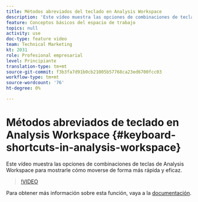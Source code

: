 ```yaml
---
title: Métodos abreviados del teclado en Analysis Workspace
description: 'Este vídeo muestra las opciones de combinaciones de teclas de Analysis Workspace para mostrarle cómo moverse de forma más rápida y eficaz. '
feature: Conceptos básicos del espacio de trabajo
topics: null
activity: use
doc-type: feature video
team: Technical Marketing
kt: 2031
role: Profesional empresarial
level: Principiante
translation-type: tm+mt
source-git-commit: f3b3fa7d91b0cb21005b57768ca23ed6700fcc03
workflow-type: tm+mt
source-wordcount: '76'
ht-degree: 0%

---
```



# Métodos abreviados de teclado en Analysis Workspace {#keyboard-shortcuts-in-analysis-workspace}

Este vídeo muestra las opciones de combinaciones de teclas de Analysis Workspace para mostrarle cómo moverse de forma más rápida y eficaz.

>[!VIDEO](https://video.tv.adobe.com/v/23984/?quality=12)

Para obtener más información sobre esta función, vaya a la [documentación](https://marketing.adobe.com/resources/help/en_US/analytics/analysis-workspace/fa_shortcut_keys.html).
